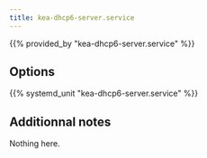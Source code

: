 ```yaml
---
title: kea-dhcp6-server.service
---
```


{{% provided_by "kea-dhcp6-server.service" %}}

## Options

{{% systemd_unit "kea-dhcp6-server.service" %}}

## Additionnal notes

Nothing here.
